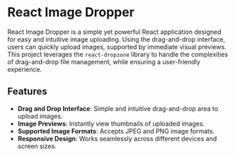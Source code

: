 # React Image Dropper

React Image Dropper is a simple yet powerful React application designed for easy and intuitive image uploading. Using the drag-and-drop interface, users can quickly upload images, supported by immediate visual previews. This project leverages the `react-dropzone` library to handle the complexities of drag-and-drop file management, while ensuring a user-friendly experience.

## Features

- **Drag and Drop Interface**: Simple and intuitive drag-and-drop area to upload images.
- **Image Previews**: Instantly view thumbnails of uploaded images.
- **Supported Image Formats**: Accepts JPEG and PNG image formats.
- **Responsive Design**: Works seamlessly across different devices and screen sizes.

